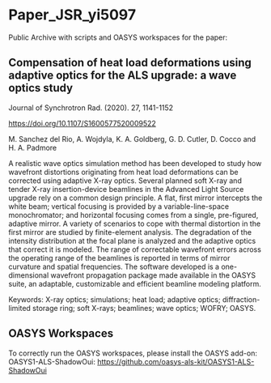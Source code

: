 # Paper_JSR_yi5097

Public Archive with scripts and OASYS workspaces for the paper:

## Compensation of heat load deformations using adaptive optics for the ALS upgrade: a wave optics study

Journal of Synchrotron Rad. (2020). 27, 1141-1152

https://doi.org/10.1107/S1600577520009522

M. Sanchez del Rio, A. Wojdyla, K. A. Goldberg, G. D. Cutler, D. Cocco and H. A. Padmore

A realistic wave optics simulation method has been developed to study how wavefront distortions originating from heat load deformations can be corrected using adaptive X-ray optics. Several planned soft X-ray and tender X-ray insertion-device beamlines in the Advanced Light Source upgrade rely on a common design principle. A flat, first mirror intercepts the white beam; vertical focusing is provided by a variable-line-space monochromator; and horizontal focusing comes from a single, pre-figured, adaptive mirror. A variety of scenarios to cope with thermal distortion in the first mirror are studied by finite-element analysis. The degradation of the intensity distribution at the focal plane is analyzed and the adaptive optics that correct it is modeled. The range of correctable wavefront errors across the operating range of the beamlines is reported in terms of mirror curvature and spatial frequencies. The software developed is a one-dimensional wavefront propagation package made available in the OASYS suite, an adaptable, customizable and efficient beamline modeling platform.

Keywords: X-ray optics; simulations; heat load; adaptive optics; diffraction-limited storage ring; soft X-rays; beamlines; wave optics; WOFRY; OASYS.

## OASYS Workspaces
To correctly run the OASYS workspaces, please install the OASYS add-on: OASYS1-ALS-ShadowOui:
https://github.com/oasys-als-kit/OASYS1-ALS-ShadowOui
